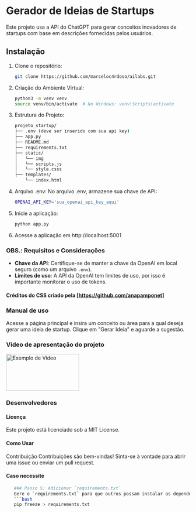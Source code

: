 # Gerador de Ideias de Startups

Este projeto usa a API do ChatGPT para gerar conceitos inovadores de startups com base em descrições fornecidas pelos usuários.

## Instalação

1. Clone o repositório:
   ```bash
   git clone https://github.com/marceloc4rdoso/ailabs.git

2. Criação do Ambiente Virtual:
   ```bash
   python3 -m venv venv
   source venv/bin/activate  # No Windows: venv\Scripts\activate
3. Estrutura do Projeto:
   ```bash
   projeto_startup/
   ├── .env (deve ser inserido com sua api key)
   ├── app.py
   ├── README.md
   ├── requirements.txt
   ├── static/
   │   └── img
   │   └── scripts.js
   │   └── style.csss
   ├── templates/
       └── index.html   
   
4. Arquivo .env: No arquivo .env, armazene sua chave de API:
   ```bash
   OPENAI_API_KEY='sua_openai_api_key_aqui'
5. Inicie a aplicação:
   ```bash
   python app.py
6. Acesse a aplicação em http://localhost:5001  

### OBS.: **Requisitos e Considerações**
- **Chave da API**: Certifique-se de manter a chave da OpenAI em local seguro (como um arquivo `.env`).
- **Limites de uso**: A API da OpenAI tem limites de uso, por isso é importante monitorar o uso de tokens.
#### Créditos do CSS criado pela [https://github.com/anapamponet]
 

### **Manual de uso**
Acesse a página principal e insira um conceito ou área para a qual deseja gerar uma ideia de startup.
Clique em "Gerar Ideia" e aguarde a sugestão.

### Video de apresentação do projeto

<a href="https://www.youtube.com/watch?v=dQw4w9WgXcQ" target="_blank">
  <img src="https://img.youtube.com/vi/dQw4w9WgXcQ/maxresdefault.jpg" alt="Exemplo de Vídeo" width="200" height="100" />
</a>

### Desenvolvedores 
#### Licença
Este projeto está licenciado sob a MIT License.
#### Como Usar
Contribuição
Contribuições são bem-vindas! Sinta-se à vontade para abrir uma issue ou enviar um pull request.
#### Caso necessite
   ```bash   
      ### Passo 5: Adicionar `requirements.txt`
      Gere o `requirements.txt` para que outros possam instalar as dependências com facilidade:
      ```bash
      pip freeze > requirements.txt




